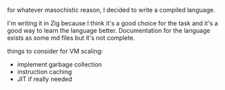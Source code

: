 for whatever masochistic reason, I decided to write a compiled language.

I'm writing it in Zig because I think it's a good choice for the task and it's a good way to learn the language better.
Documentation for the language exists as some md files but it's not complete.

things to consider for VM scaling:

- implement garbage collection
- instruction caching
- JIT if really needed
